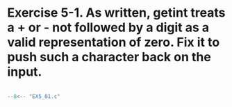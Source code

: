 # Exercise 5-1. As written, getint treats a + or - not followed by a digit as a valid representation of zero. Fix it to push such a character back on the input.

``` c

--8<-- "EX5_01.c"

```
